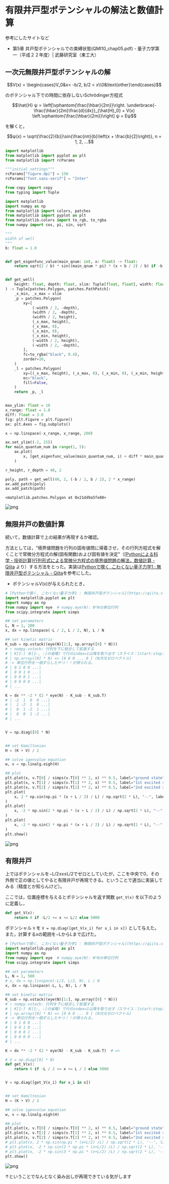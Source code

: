 # 有限井戸型ポテンシャルの解法と数値計算

参考にしたサイトなど
<ul>
<li><a href="http://www.th.phys.titech.ac.jp/~muto/lectures/QMI10/QMI10_chap05.pdf" style="text-decoration:none;">第5章 井戸型ポテンシャルでの束縛状態(QMI10_chap05.pdf) - 量子力学第一（平成２２年度）| 武藤研究室（東工大）</a></li>
</ul>


## 一次元無限井戸型ポテンシャルの解

$$V(x) = \begin{cases}V_0&x< -b/2, b/2 < x\\0&\text{other}\end{cases}$$

のポテンシャル下での時間に依存しないSchrödinger方程式

$$\hat{H} ψ = \left[\vphantom{\frac{\hbar}{2m}}\right. \underbrace{-\frac{\hbar}{2m}\frac{d}{dx}}_{\hat{H}_0} + V(x) \left.\vphantom{\frac{\hbar}{2m}}\right] ψ = Eψ$$

を解くと，

$$ψ(x) = \sqrt{\frac{2}{b}}\sin{\frac{nπ}{b}\left(x + \frac{b}{2}\right)}, n = 1, 2, ...$$


```python
import matplotlib
from matplotlib import pyplot as plt
from matplotlib import rcParams

"""initial settings"""
rcParams["figure.dpi"] = 150
rcParams["font.sans-serif"] = "Inter"
```


```python
from copy import copy
from typing import Tuple

import matplotlib
import numpy as np
from matplotlib import colors, patches
from matplotlib import pyplot as plt
from matplotlib.colors import to_rgb, to_rgba
from numpy import cos, pi, sin, sqrt

"""
width of well
"""
b: float = 1.0


def get_eigenfunc_value(main_qnum: int, x: float) -> float:
    return sqrt(2 / b) * sin((main_qnum * pi) * (x + b / 2) / b) if -b / 2 <= x <= b / 2 else 0


def get_well(
    height: float, depth: float, xlim: Tuple[float, float], width: float
) -> Tuple[patches.Polygon, patches.PathPatch]:
    _x_min, _x_max = xlim
    _p = patches.Polygon(
        xy=[
            (-width / 2, -depth),
            (width / 2, -depth),
            (width / 2, height),
            (_x_max, height),
            (_x_max, 0),
            (_x_min, 0),
            (_x_min, height),
            (-width / 2, height),
            (-width / 2, -depth),
        ],
        fc=to_rgba("black", 0.4),
        zorder=10,
    )
    _l = patches.Polygon(
        xy=[(_x_max, height), (_x_max, 0), (_x_min, 0), (_x_min, height),],
        ec="black",
        fill=False,
    )
    return _p, _l


max_ylim: float = 10
x_range: float = 1.0
diff: float = 3.0
fig: plt.Figure = plt.figure()
ax: plt.Axes = fig.subplots()

x = np.linspace(-x_range, x_range, 200)

ax.set_ylim((-2, 15))
for main_quantum_num in range(1, 5):
    ax.plot(
        x, [get_eigenfunc_value(main_quantum_num, i) + diff * main_quantum_num - diff for i in x],
    )

r_height, r_depth = 40, 2

poly, path = get_well(40, 2, (-b / 2, b / 2), 2 * x_range)
ax.add_patch(poly)
ax.add_patch(path)
```




    <matplotlib.patches.Polygon at 0x21dd9a5fe80>




![png](FinitePotentialWell_files/FinitePotentialWell_3_1.png)


## 無限井戸の数値計算

続いて，数値計算で上の結果が再現するか確認。

方法としては，“境界値問題を行列の固有値問に帰着させ，その行列方程式を解くことで常微分方程式の解(固有関数)および固有値を決定”（[[Pythonによる科学・技術計算]行列形式による常微分方程式の境界値問題の解法，数値計算 - Qiita](https://qiita.com/sci_Haru/items/2d238fcadbe7990239df) より）する方法をとった。実装は[Pythonで覗く, こわくない量子力学1 : 無限井戸型ポテンシャル - Qiita](https://qiita.com/jabberwocky0139/items/136f34add9e522f2d3ff)を参考にした。


- ポテンシャルV(x)が与えられたとき，


```python
# [Pythonで覗く, こわくない量子力学1 : 無限井戸型ポテンシャル](https://qiita.com/jabberwocky0139/items/136f34add9e522f2d3ff) より一部改変
import matplotlib.pyplot as plt
import numpy as np
from numpy import eye  # numpy.eye(N): N*Nの単位行列
from scipy.integrate import simps

## set parameters
L, N = 1, 200
x, dx = np.linspace(-L / 2, L / 2, N), L / N

## set kinetic matrix
K_sub = np.vstack((eye(N)[1:], np.array([0] * N)))
# ↑ numpy.vstack: 行列を下に結合して拡張する
# | K[1:]（K[1:, :]の省略）で行のindex=1以降を取り出す（スライス：[start:stop:step]）
# | np.array([0] * N) => [0 0 0 ... 0 ] (N次元ゼロベクトル)
# -> 単位行列を一個ずらしたやつ！！が得られる。
# | 0 1 0 0 ...|
# | 0 0 1 0 ...|
# | 0 0 0 1 ...|
# | 0 0 0 0 ...|
# | ...

K = dx ** -2 * (2 * eye(N) - K_sub - K_sub.T)
# | -2  1  0  0 ...|
# |  1 -2  1  0 ...|
# |  0  1 -2  1 ...|
# |  0  0  1 -2 ...|
# | ...


V = np.diag([0] * N)


## set Hamiltonian
H = (K + V) / 2

## solve igenvalue equation
w, v = np.linalg.eigh(H)

## plot
plt.plot(x, v.T[0] / simps(v.T[0] ** 2, x) ** 0.5, label="ground state")
plt.plot(x, v.T[1] / simps(v.T[1] ** 2, x) ** 0.5, label="1st excited state")
plt.plot(x, v.T[2] / simps(v.T[2] ** 2, x) ** 0.5, label="2nd excited state")
plt.plot(
    x, 2 * np.sin(np.pi * (x + L / 2) / L) / np.sqrt(2 * L), "--", label="analytic(ground)",
)
plt.plot(
    x, -2 * np.sin(2 * np.pi * (x + L / 2) / L) / np.sqrt(2 * L), "--", label="analytic(1st)",
)
plt.plot(
    x, -2 * np.sin(3 * np.pi * (x + L / 2) / L) / np.sqrt(2 * L), "--", label="analytic(2nd)",
)
plt.show()
```


![png](FinitePotentialWell_files/FinitePotentialWell_6_0.png)


## 有限井戸

上ではポテンシャルを&minus;L/2≤x≤L/2でゼロとしていたが，ここを中央で0，その外側で正の値としてやると有限井戸が再現できる。ということで適当に実装してみる（精度とか知らんけど）。

ここでは，位置座標を与えるとポテンシャルを返す関数 `get_V(x)` を以下のように定義し，
```python
def get_V(x):
    return 0 if -L/2 <= x <= L/2 else 5000
```
ポテンシャル `V` を `V = np.diag([get_V(x_i) for x_i in x])` として与えた。また，計算するxの範囲を&minus;LからLまで広げた。


```python
# [Pythonで覗く, こわくない量子力学1 : 無限井戸型ポテンシャル](https://qiita.com/jabberwocky0139/items/136f34add9e522f2d3ff)有限井戸用に改変
import matplotlib.pyplot as plt
import numpy as np
from numpy import eye  # numpy.eye(N): N*Nの単位行列
from scipy.integrate import simps

## set parameters
L, N = 1, 500
# x, dx = np.linspace(-L/2, L/2, N), L / N
x, dx = np.linspace(-L, L, N), L / N

## set kinetic matrix
K_sub = np.vstack((eye(N)[1:], np.array([0] * N)))
# ↑ numpy.vstack: 行列を下に結合して拡張する
# | K[1:]（K[1:, :]の省略）で行のindex=1以降を取り出す（スライス：[start:stop:step]）
# | np.array([0] * N) => [0 0 0 ... 0 ] (N次元ゼロベクトル)
# -> 単位行列を一個ずらしたやつ！！が得られる。
# | 0 1 0 0 ...|
# | 0 0 1 0 ...|
# | 0 0 0 1 ...|
# | 0 0 0 0 ...|
# | ...

K = dx ** -2 * (2 * eye(N) - K_sub - K_sub.T)  # =>

# V = np.diag([0] * N)
def get_V(x):
    return 0 if -L / 2 <= x <= L / 2 else 5000


V = np.diag([get_V(x_i) for x_i in x])


## set Hamiltonian
H = (K + V) / 2

## solve igenvalue equation
w, v = np.linalg.eigh(H)

## plot
plt.plot(x, v.T[0] / simps(v.T[0] ** 2, x) ** 0.5, label="ground state")
plt.plot(x, v.T[1] / simps(v.T[1] ** 2, x) ** 0.5, label="1st excited state")
plt.plot(x, v.T[2] / simps(v.T[2] ** 2, x) ** 0.5, label="2nd excited state")
# plt.plot(x, 2 * np.sin(np.pi * (x+L/2) /L) / np.sqrt(2 * L), '--', label="analytic(ground)")
# plt.plot(x, -2 * np.sin(2 * np.pi * (x+L/2) /L) / np.sqrt(2 * L), '--', label="analytic(1st)")
# plt.plot(x, -2 * np.sin(3 * np.pi * (x+L/2) /L) / np.sqrt(2 * L), '--', label="analytic(2nd)")
plt.show()
```


![png](FinitePotentialWell_files/FinitePotentialWell_8_0.png)


↑ということでなんとなく染み出しが再現できている気がします
